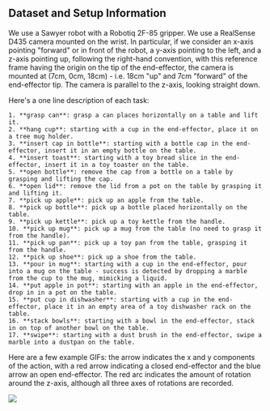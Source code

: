 ## Dataset and Setup Information
We use a Sawyer robot with a Robotiq 2F-85 gripper. We use a RealSense D435 camera mounted on the wrist. In particular, if we consider an x-axis pointing "forward" or in front of the robot, a y-axis pointing to the left, and a z-axis pointing up, following the right-hand convention, with this reference frame having the origin on the tip of the end-effector, the camera is mounted at (7cm, 0cm, 18cm) - i.e. 18cm "up" and 7cm "forward" of the end-effector tip. The camera is parallel to the z-axis, looking straight down.

Here's a one line description of each task:

    1. **grasp can**: grasp a can places horizontally on a table and lift it.
    2. **hang cup**: starting with a cup in the end-effector, place it on a tree mug holder.
    3. **insert cap in bottle**: starting with a bottle cap in the end-effector, insert it in an empty bottle on the table.
    4. **insert toast**: starting with a toy bread slice in the end-effector, insert it in a toy toaster on the table.
    5. **open bottle**: remove the cap from a bottle on a table by grasping and lifting the cap.
    6. **open lid**: remove the lid from a pot on the table by grasping it and lifting it.
    7. **pick up apple**: pick up an apple from the table.
    8. **pick up bottle**: pick up a bottle placed horizontally on the table.
    9. **pick up kettle**: pick up a toy kettle from the handle.
    10. **pick up mug**: pick up a mug from the table (no need to grasp it from the handle).
    11. **pick up pan**: pick up a toy pan from the table, grasping it from the handle.
    12. **pick up shoe**: pick up a shoe from the table.
    13. **pour in mug**: starting with a cup in the end-effector, pour into a mug on the table - success is detected by dropping a marble from the cup to the mug, mimicking a liquid.
    14. **put apple in pot**: starting with an apple in the end-effector, drop in in a pot on the table.
    15. **put cup in dishwasher**: starting with a cup in the end-effector, place it in an empty area of a toy dishwasher rack on the table.
    16. **stack bowls**: starting with a bowl in the end-effector, stack in on top of another bowl on the table.
    17. **swipe**: starting with a dust brush in the end-effector, swipe a marble into a dustpan on the table.


Here are a few example GIFs: the arrow indicates the x and y components of the action, with a red arrow indicating a closed end-effector and the blue arrow an open end-effector. The red arc indicates the amount of rotation around the z-axis, although all three axes of rotations are recorded.

![](https://github.com/normandipalo/rlds_dataset_builder/tree/main/imperial_wrist_dataset/gifs/swipe.gif)

